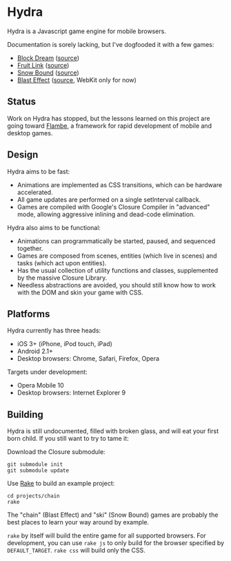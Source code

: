 Hydra
=====

Hydra is a Javascript game engine for mobile browsers.

Documentation is sorely lacking, but I've dogfooded it with a few games:

* [Block Dream](http://aduros.emufarmers.com/html5/blockdream) ([source](http://github.com/aduros/hydra/tree/master/projects/tetris/))
* [Fruit Link](http://aduros.emufarmers.com/html5/fruitlink) ([source](http://github.com/aduros/hydra/tree/master/projects/jam/))
* [Snow Bound](http://aduros.emufarmers.com/html5/snowbound) ([source](http://github.com/aduros/hydra/tree/master/projects/ski/))
* [Blast Effect](http://aduros.emufarmers.com/html5/blasteffect) ([source](http://github.com/aduros/hydra/tree/master/projects/chain/), WebKit only for now)

Status
------

Work on Hydra has stopped, but the lessons learned on this project are going toward
[Flambe](https://github.com/aduros/flambe), a framework for rapid development of mobile and desktop
games.

Design
------

Hydra aims to be fast:

* Animations are implemented as CSS transitions, which can be hardware accelerated.
* All game updates are performed on a single setInterval callback.
* Games are compiled with Google's Closure Compiler in "advanced" mode, allowing aggressive inlining and dead-code elimination.

Hydra also aims to be functional:

* Animations can programmatically be started, paused, and sequenced together.
* Games are composed from scenes, entities (which live in scenes) and tasks (which act upon entities).
* Has the usual collection of utility functions and classes, supplemented by the massive Closure Library.
* Needless abstractions are avoided, you should still know how to work with the DOM and skin your game with CSS.

Platforms
---------

Hydra currently has three heads:

* iOS 3+ (iPhone, iPod touch, iPad)
* Android 2.1+
* Desktop browsers: Chrome, Safari, Firefox, Opera

Targets under development:

* Opera Mobile 10
* Desktop browsers: Internet Explorer 9

Building
--------

Hydra is still undocumented, filled with broken glass, and will eat your first
born child. If you still want to try to tame it:

Download the Closure submodule:

    git submodule init
    git submodule update

Use [Rake](http://rake.rubyforge.org/) to build an example project:

    cd projects/chain
    rake

The "chain" (Blast Effect) and "ski" (Snow Bound) games are probably the best
places to learn your way around by example.

`rake` by itself will build the entire game for all supported browsers. For
development, you can use `rake js` to only build for the browser specified by
`DEFAULT_TARGET`. `rake css` will build only the CSS.
